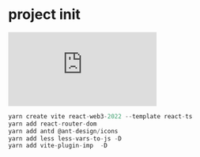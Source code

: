# project init


![ant-design themes default style](https://github.com/ant-design/ant-design/blob/master/components/style/themes/default.less)
```javascript
yarn create vite react-web3-2022 --template react-ts
yarn add react-router-dom
yarn add antd @ant-design/icons 
yarn add less less-vars-to-js -D
yarn add vite-plugin-imp  -D
```
